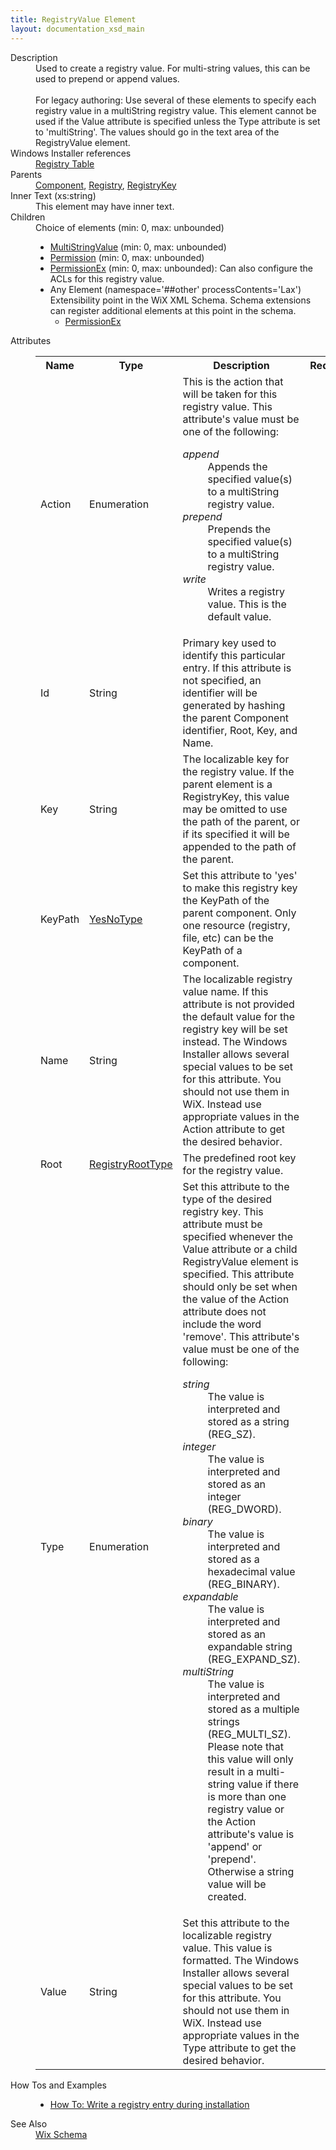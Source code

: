 ```yaml
---
title: RegistryValue Element
layout: documentation_xsd_main
---
```

<dl>
  <dt>Description</dt>
  <dd>                 Used to create a registry value.  For multi-string values, this can be used to prepend or append values.<br/><br/>                For legacy authoring: Use several of these elements to specify each registry value in a multiString registry value.  This element                 cannot be used if the Value attribute is specified unless the Type attribute is set to 'multiString'.  The                 values should go in the text area of the RegistryValue element.             </dd>
  <dt>Windows Installer references</dt>
  <dd>
    <a href="http://msdn.microsoft.com/library/aa371168.aspx" target="_blank">Registry Table</a>
  </dd>
  <dt>Parents</dt>
  <dd>
    <a href="../component/">Component</a>, <a href="../registry/">Registry</a>, <a href="../registrykey/">RegistryKey</a></dd>
  <dt>Inner Text (xs:string)</dt>
  <dd>This element may have inner text.</dd>
  <dt>Children</dt>
  <dd>Choice of elements (min: 0, max: unbounded)<ul><li><a href="../multistringvalue/">MultiStringValue</a> (min: 0, max: unbounded)</li><li><a href="../permission/">Permission</a> (min: 0, max: unbounded)</li><li><a href="../permissionex/">PermissionEx</a> (min: 0, max: unbounded): Can also configure the ACLs for this registry value.</li><li><span class="extension">Any Element (namespace='##other' processContents='Lax')                              Extensibility point in the WiX XML Schema.  Schema extensions can register additional                             elements at this point in the schema.                         </span><ul><li><a href="../../util/permissionex" class="extension">PermissionEx</a></li></ul></li></ul></dd>
  <dt>Attributes</dt>
  <dd>
    <table cellspacing="0" cellpadding="0" class="schema">
      <tr>
        <th width="15%">Name</th>
        <th width="15%">Type</th>
        <th width="65%">Description</th>
        <th width="15%">Required</th>
      </tr>
      <tr>
        <td>Action</td>
        <td>Enumeration</td>
        <td>                         This is the action that will be taken for this registry value.                       This attribute's value must be one of the following:<dl><dt class="enumerationValue"><dfn>append</dfn></dt><dd>                                     Appends the specified value(s) to a multiString registry value.                                 </dd><dt class="enumerationValue"><dfn>prepend</dfn></dt><dd>                                     Prepends the specified value(s) to a multiString registry value.                                 </dd><dt class="enumerationValue"><dfn>write</dfn></dt><dd>                                     Writes a registry value.  This is the default value.                                 </dd></dl></td>
        <td>&nbsp;</td>
      </tr>
      <tr>
        <td>Id</td>
        <td>String</td>
        <td>                         Primary key used to identify this particular entry.  If this attribute is not specified, an identifier will be                         generated by hashing the parent Component identifier, Root, Key, and Name.                     </td>
        <td>&nbsp;</td>
      </tr>
      <tr>
        <td>Key</td>
        <td>String</td>
        <td>                         The localizable key for the registry value.                         If the parent element is a RegistryKey, this value may be omitted to use the                         path of the parent, or if its specified it will be appended to the path of the parent.                     </td>
        <td>&nbsp;</td>
      </tr>
      <tr>
        <td>KeyPath</td>
        <td><a href="../simple_type_yesnotype/">YesNoType</a></td>
        <td>                         Set this attribute to 'yes' to make this registry key the KeyPath of the parent component.                         Only one resource (registry, file, etc) can be the KeyPath of a component.                     </td>
        <td>&nbsp;</td>
      </tr>
      <tr>
        <td>Name</td>
        <td>String</td>
        <td>                         The localizable registry value name.  If this attribute is not provided the default value for the registry key will                         be set instead.  The Windows Installer allows several special values to be set for this attribute.  You should not                         use them in WiX.  Instead use appropriate values in the Action attribute to get the desired behavior.                     </td>
        <td>&nbsp;</td>
      </tr>
      <tr>
        <td>Root</td>
        <td><a href="../simple_type_registryroottype/">RegistryRootType</a></td>
        <td>                         The predefined root key for the registry value.                     </td>
        <td>&nbsp;</td>
      </tr>
      <tr>
        <td>Type</td>
        <td>Enumeration</td>
        <td>                         Set this attribute to the type of the desired registry key.  This attribute must be specified whenever the Value                         attribute or a child RegistryValue element is specified.    This attribute                         should only be set when the value of the Action attribute does not include the word 'remove'.                       This attribute's value must be one of the following:<dl><dt class="enumerationValue"><dfn>string</dfn></dt><dd>                                     The value is interpreted and stored as a string (REG_SZ).                                 </dd><dt class="enumerationValue"><dfn>integer</dfn></dt><dd>                                     The value is interpreted and stored as an integer (REG_DWORD).                                 </dd><dt class="enumerationValue"><dfn>binary</dfn></dt><dd>                                     The value is interpreted and stored as a hexadecimal value (REG_BINARY).                                 </dd><dt class="enumerationValue"><dfn>expandable</dfn></dt><dd>                                     The value is interpreted and stored as an expandable string (REG_EXPAND_SZ).                                 </dd><dt class="enumerationValue"><dfn>multiString</dfn></dt><dd>                                     The value is interpreted and stored as a multiple strings (REG_MULTI_SZ).                                     Please note that this value will only result in a multi-string value if there is more than one registry value                                     or the Action attribute's value is 'append' or 'prepend'.  Otherwise a string value will be created.                                 </dd></dl></td>
        <td>&nbsp;</td>
      </tr>
      <tr>
        <td>Value</td>
        <td>String</td>
        <td>                         Set this attribute to the localizable registry value.  This value is formatted.  The Windows Installer allows                         several special values to be set for this attribute.  You should not use them in WiX.  Instead use appropriate                         values in the Type attribute to get the desired behavior.                     </td>
        <td>&nbsp;</td>
      </tr>
    </table>
  </dd>
  <dt>How Tos and Examples</dt>
  <dd>
    <ul>
      <li>
        <a href="../../../howtos/files_and_registry/write_a_registry_entry">How To: Write a registry entry during installation</a>
      </li>
    </ul>
  </dd>
  <dt>See Also</dt>
  <dd>
    <a href="../">Wix Schema</a>
  </dd>
</dl>
